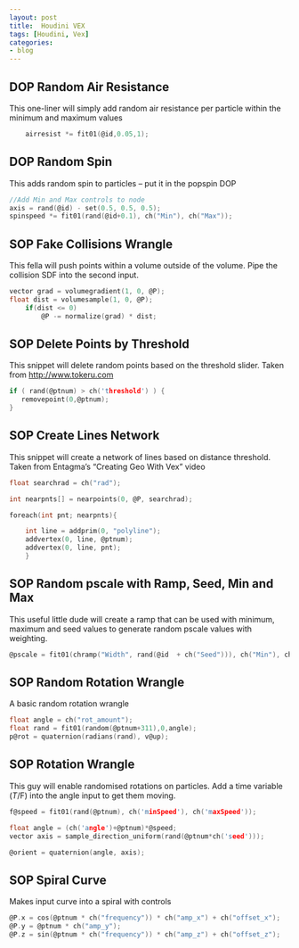 ```yaml
---
layout: post
title:  Houdini VEX
tags: [Houdini, Vex]
categories:
- blog
---
```


## DOP Random Air Resistance

This one-liner will simply add random air resistance per particle within the minimum and maximum values 

```c
	airresist *= fit01(@id,0.05,1);

```

## DOP Random Spin

This adds random spin to particles – put it in the popspin DOP 

```c
//Add Min and Max controls to node
axis = rand(@id) - set(0.5, 0.5, 0.5);
spinspeed *= fit01(rand(@id+0.1), ch("Min"), ch("Max"));
```

## SOP Fake Collisions Wrangle

This fella will push points within a volume outside of the volume. Pipe the collision SDF into the second input.
```c
vector grad = volumegradient(1, 0, @P);
float dist = volumesample(1, 0, @P);
    if(dist <= 0)
        @P -= normalize(grad) * dist;

```

## SOP Delete Points by Threshold

This snippet will delete random points based on the threshold slider. Taken from http://www.tokeru.com 
```c
if ( rand(@ptnum) > ch('threshold') ) {
   removepoint(0,@ptnum);
}
```

## SOP Create Lines Network

This snippet will create a network of lines based on distance threshold. Taken from Entagma’s “Creating Geo With Vex”  video 
```c
float searchrad = ch("rad");

int nearpnts[] = nearpoints(0, @P, searchrad);

foreach(int pnt; nearpnts){

    int line = addprim(0, "polyline");
    addvertex(0, line, @ptnum);
    addvertex(0, line, pnt);
    }
```

## SOP Random pscale with Ramp, Seed, Min and Max

This useful little dude will create a ramp that can be used with minimum, maximum and seed values to generate random pscale values with weighting.
```c
@pscale = fit01(chramp("Width", rand(@id  + ch("Seed"))), ch("Min"), ch("Max"));
```

## SOP Random Rotation Wrangle
A basic random rotation wrangle
```c
float angle = ch("rot_amount");
float rand = fit01(random(@ptnum+311),0,angle);
p@rot = quaternion(radians(rand), v@up);
```

## SOP Rotation Wrangle

This guy will enable randomised rotations on particles. Add a time variable ($T/$F) into the angle input to get them moving.
```c
f@speed = fit01(rand(@ptnum), ch('minSpeed'), ch('maxSpeed'));

float angle = (ch('angle')+@ptnum)*@speed;
vector axis = sample_direction_uniform(rand(@ptnum*ch('seed')));

@orient = quaternion(angle, axis);
```

## SOP Spiral Curve

Makes input curve into a spiral with controls
```c
@P.x = cos(@ptnum * ch("frequency")) * ch("amp_x") + ch("offset_x");
@P.y = @ptnum * ch("amp_y");
@P.z = sin(@ptnum * ch("frequency")) * ch("amp_z") + ch("offset_z");

```
